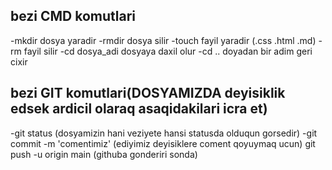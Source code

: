 ## bezi CMD komutlari
-mkdir dosya yaradir
-rmdir dosya silir
-touch fayil yaradir (.css .html .md)
-rm fayil silir
-cd dosya_adi  dosyaya daxil olur 
-cd .. doyadan bir adim geri cixir

## bezi GIT komutlari(DOSYAMIZDA deyisiklik edsek ardicil olaraq asaqidakilari icra et)

-git status (dosyamizin hani veziyete hansi statusda olduqun gorsedir)
-git commit -m 'comentimiz' (ediyimiz deyisiklere coment qoyuymaq ucun)
git push -u origin main (githuba gonderiri sonda)

